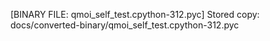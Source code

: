 [BINARY FILE: qmoi_self_test.cpython-312.pyc]
Stored copy: docs/converted-binary/qmoi_self_test.cpython-312.pyc

